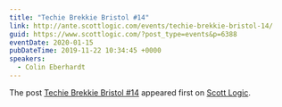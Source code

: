 ```yaml
---
title: "Techie Brekkie Bristol #14"
link: http://ante.scottlogic.com/events/techie-brekkie-bristol-14/
guid: https://www.scottlogic.com/?post_type=events&p=6388
eventDate: 2020-01-15
pubDateTime: 2019-11-22 10:34:45 +0000
speakers:
  - Colin Eberhardt
---
```


<p>The post <a rel="nofollow" href="http://ante.scottlogic.com/events/techie-brekkie-bristol-14/">Techie Brekkie Bristol #14</a> appeared first on <a rel="nofollow" href="http://ante.scottlogic.com">Scott Logic</a>.</p>